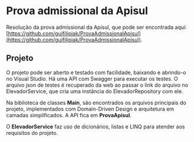 # Prova admissional da Apisul

Resolução da prova admissional da Apisul, que pode ser encontrada aqui: [https://github.com/guifilipiak/ProvaAdmissionalApisul](https://github.com/guifilipiak/ProvaAdmissionalApisul). 

## Projeto

O projeto pode ser aberto e testado com facilidade, baixando e abrindo-o no Visual Studio. Há uma API com Swagger para executar os testes. O arquivo json de testes é recuperado da web ao passar o link do arquivo no ElevadorService, que cria uma instância do ElevadorRepository com ele.

Na biblioteca de classes **Main**, são encontrados os arquivos principais do projeto, implementados com Domain-Driven Design e arquitetura em camadas simplificados. A API fica em **ProvaApisul**.

O **ElevadorService** faz uso de dicionários, listas e LINQ para atender aos requisitos do projeto.

